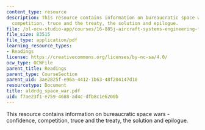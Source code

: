 ```yaml
---
content_type: resource
description: This resource contains information on bureaucratic space wars - confidence,
  competition, truce and the treaty, the solution and epilogue.
file: /ol-ocw-studio-app/courses/16-885j-aircraft-systems-engineering-fall-2005/f7ae23f1e7594688ad4cdfb8c1e6200b_aldrdg_space_war.pdf
file_size: 83515
file_type: application/pdf
learning_resource_types:
- Readings
license: https://creativecommons.org/licenses/by-nc-sa/4.0/
ocw_type: OCWFile
parent_title: Readings
parent_type: CourseSection
parent_uid: 3ae2825f-e96a-4412-1b63-48f204147d10
resourcetype: Document
title: aldrdg_space_war.pdf
uid: f7ae23f1-e759-4688-ad4c-dfb8c1e6200b
---
```

This resource contains information on bureaucratic space wars - confidence, competition, truce and the treaty, the solution and epilogue.